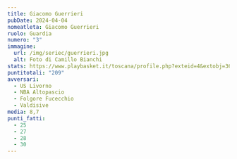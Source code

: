```yaml
---
title: Giacomo Guerrieri
pubDate: 2024-04-04
nomeatleta: Giacomo Guerrieri
ruolo: Guardia
numero: "3"
immagine:
  url: /img/seriec/guerrieri.jpg
  alt: Foto di Camillo Bianchi
stats: https://www.playbasket.it/toscana/profile.php?exteid=4&extobj=3638&subj=1&season=2024&obj=79207&action=view&eid=5
puntitotali: "209"
avversari:
  - US Livorno
  - NBA Altopascio
  - Folgore Fucecchio
  - Valdisive
media: 8,7
punti_fatti:
  - 25
  - 27
  - 28
  - 30
---
```


